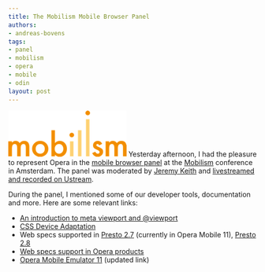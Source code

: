 ```yaml
---
title: The Mobilism Mobile Browser Panel
authors:
- andreas-bovens
tags:
- panel
- mobilism
- opera
- mobile
- odin
layout: post
---
```

<p><span class='imgright'><img alt='' src='/blog/phe-mobilism-mobile-browser-panel/mobilism2.png' /></span> Yesterday afternoon, I had the pleasure to represent Opera in the <a href="http://mobilism.nl/2011/news/april-26">mobile browser panel</a> at the <a href="http://mobilism.nl/">Mobilism</a> conference in Amsterdam. The panel was moderated by <a href="http://adactio.com/">Jeremy Keith</a> and <a href="http://www.ustream.tv/recorded/14650462">livestreamed and recorded on Ustream</a>.</p>
<p>During the panel, I mentioned some of our developer tools, documentation and more. Here are some relevant links:</p>
<ul>
<li><a href="http://dev.opera.com/articles/view/an-introduction-to-meta-viewport-and-viewport/">An introduction to meta viewport and @viewport</a></li>
<li><a href="http://dev.w3.org/csswg/css-device-adapt/">CSS Device Adaptation</a></li>
<li>Web specs supported in <a href="http://www.opera.com/docs/specs/presto27/">Presto 2.7</a> (currently in Opera Mobile 11), <a href="http://www.opera.com/docs/specs/presto28/">Presto 2.8</a></li>
<li><a href="http://www.opera.com/docs/specs/productspecs/">Web specs support in Opera products</a></li>
<li><a href="http://www.opera.com/developer/tools/mobile/">Opera Mobile Emulator 11</a> (updated link)</li>
</ul>
